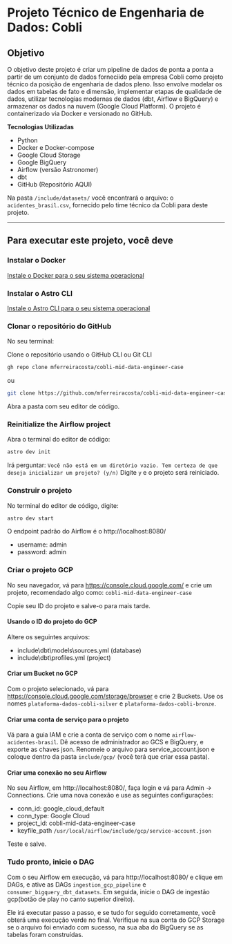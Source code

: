 # Projeto Técnico de Engenharia de Dados: Cobli


## Objetivo
O objetivo deste projeto é criar um pipeline de dados de ponta a ponta a partir de um conjunto de dados forneciido pela empresa Cobli como projeto técnico da posição de engenharia de dados pleno. Isso envolve modelar os dados em tabelas de fato e dimensão, implementar etapas de qualidade de dados, utilizar tecnologias modernas de dados (dbt,  Airflow e BigQuery) e armazenar os dados na nuvem (Google Cloud Platform). O projeto é containerizado via Docker e versionado no GitHub.

**Tecnologias Utilizadas**
- Python
- Docker e Docker-compose
- Google Cloud Storage
- Google BigQuery
- Airflow (versão Astronomer)
- dbt
- GitHub (Repositório AQUI)

Na pasta ```/include/datasets/``` você encontrará o arquivo: o ```acidentes_brasil.csv```, fornecido pelo time técnico da Cobli para deste projeto.

---------
## Para executar este projeto, você deve

### Instalar o Docker
[Instale o Docker para o seu sistema operacional](https://docs.docker.com/desktop/)

### Instalar o Astro CLI
[Instale o Astro CLI para o seu sistema operacional](https://www.astronomer.io/docs/astro/cli/install-cli)

### Clonar o repositório do GitHub

No seu terminal:

Clone o repositório usando o GitHub CLI ou Git CLI
```bash
gh repo clone mferreiracosta/cobli-mid-data-engineer-case
```

ou

```bash
git clone https://github.com/mferreiracosta/cobli-mid-data-engineer-case.git
```

Abra a pasta com seu editor de código.

### Reinitialize the Airflow project

Abra o terminal do editor de código:

```bash
astro dev init
```
Irá perguntar: ```Você não está em um diretório vazio. Tem certeza de que deseja inicializar um projeto? (y/n)```
Digite ```y``` e o projeto será reiniciado.

### Construir o projeto
No terminal do editor de código, digite:

```bash
astro dev start
```
O endpoint padrão do Airflow é o http://localhost:8080/
- username: admin
- password: admin


### Criar o projeto GCP

No seu navegador, vá para https://console.cloud.google.com/ e crie um projeto, recomendado algo como: ```cobli-mid-data-engineer-case```

Copie seu ID do projeto e salve-o para mais tarde.

#### Usando o ID do projeto do GCP

Altere os seguintes arquivos:
- include\dbt\models\sources.yml (database)
- include\dbt\profiles.yml (project)

#### Criar um Bucket no GCP

Com o projeto selecionado, vá para https://console.cloud.google.com/storage/browser e crie 2 Buckets.
Use os nomes ```plataforma-dados-cobli-silver``` e ```plataforma-dados-cobli-bronze```.

#### Criar uma conta de serviço para o projeto

Vá para a guia IAM e crie a conta de serviço com o nome ```airflow-acidentes-brasil```.
Dê acesso de administrador ao GCS e BigQuery, e exporte as chaves json. Renomeie o arquivo para service_account.json e coloque dentro da pasta ```include/gcp/``` (você terá que criar essa pasta).

#### Criar uma conexão no seu Airflow

No seu Airflow, em http://localhost:8080/, faça login e vá para Admin → Connections.
Crie uma nova conexão e use as seguintes configurações:
- conn_id: google_cloud_default
- conn_type: Google Cloud
- project_id: cobli-mid-data-engineer-case
- keyfile_path `/usr/local/airflow/include/gcp/service-account.json`

Teste e salve.

### Tudo pronto, inicie o DAG

Com o seu Airflow em execução, vá para http://localhost:8080/ e clique em DAGs, e ative as DAGs ```ingestion_gcp_pipeline``` e ```consumer_bigquery_dbt_datasets```.
Em seguida, inicie o DAG de ingestão gcp(botão de play no canto superior direito).

Ele irá executar passo a passo, e se tudo for seguido corretamente, você obterá uma execução verde no final.
Verifique na sua conta do GCP Storage se o arquivo foi enviado com sucesso, na sua aba do BigQuery se as tabelas foram construídas.
